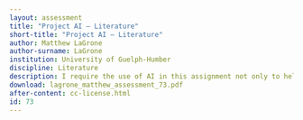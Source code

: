 ```yaml
---
layout: assessment
title: "Project AI — Literature"
short-title: "Project AI — Literature"
author: Matthew LaGrone
author-surname: LaGrone
institution: University of Guelph-Humber
discipline: Literature
description: I require the use of AI in this assignment not only to help students use tools that will be relevant to their future careers (though that is there as well), but mostly because these tools are fully-dressed magic and can spark real joy in learning in divergent ways.
download: lagrone_matthew_assessment_73.pdf
after-content: cc-license.html
id: 73
---
```

